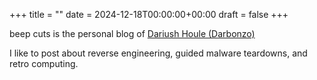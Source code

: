 +++
title =  ""
date = 2024-12-18T00:00:00+00:00
draft = false
+++

beep cuts is the personal blog of [Dariush Houle (Darbonzo)](mailto:dariushoule@gmail.com)

I like to post about reverse engineering, guided malware teardowns, and retro computing.
